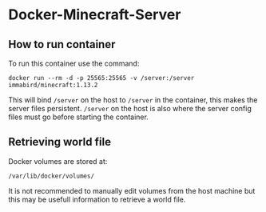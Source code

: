 # Docker-Minecraft-Server
## How to run container
To run this container use the command:
```
docker run --rm -d -p 25565:25565 -v /server:/server immabird/minecraft:1.13.2
```
This will bind `/server` on the host to `/server` in the container, this makes the server files persistent. `/server` on the host is also where the server config files must go before starting the container.

## Retrieving world file
Docker volumes are stored at:
```
/var/lib/docker/volumes/
```
It is not recommended to manually edit volumes from the host machine but this may be usefull information to retrieve a world file.
